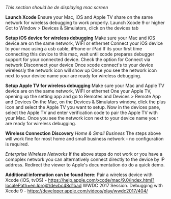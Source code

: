 *This section should be de displaying mac screen*

**Launch Xcode**
Ensure your Mac, iOS and Apple TV share on the same network for wireless debugging to work properly.
Launch Xcode 9 or higher
Got to Window > Devices & Simulators, click on the devices tab

**Setup iOS device for wireless debugging**
Make sure your Mac and iOS device are on the same network, WIFI or ethernet
Connect your iOS device to your mac using a usb cable, iPhone or iPad
If its your first time connecting this device to this mac, wait until xcode prepares debugger support for your connected device.
Check the option for Connect via network
Disconnect your device
Once xcode connect's to your device wirelessly the network icon will show up
Once you see the network icon next to your device name your are ready for wireless debugging.

**Setup Apple TV for wireless debugging**
Make sure your Mac and Apple TV device are on the same network, WIFI or ethernet
One your Apple TV, opening up the setting app and go to Remotes and Devices > Remote App and Devices
On the Mac, on the Devices & Simulators window, click the plus icon and select the Apple TV you want to setup.
Now in the devices pane, select the Apple TV and enter verification code to pair the Apple TV with your Mac.
Once you see the network icon next to your device name your are ready for wireless debugging.

**Wireless Connection Discovery**
*Home & Small Business*
The steps above will work fine for most home and small business network - no configuration is required.

*Enterprise Wireless Networks*
If the above steps do not work or you have a compplex network you can alternatively connect directly to the device by IP address.  Redirect the viewer to Apple's documentation do do a quick demo.

**Additional information can be found here:**
Pair a wireless device with Xcode (iOS, tvOS) - https://help.apple.com/xcode/mac/9.0/index.html?localePath=en.lproj#/devbc48d1bad
WWDC 2017 Session. Debugging with Xcode 9 - https://developer.apple.com/videos/play/wwdc2017/404/
